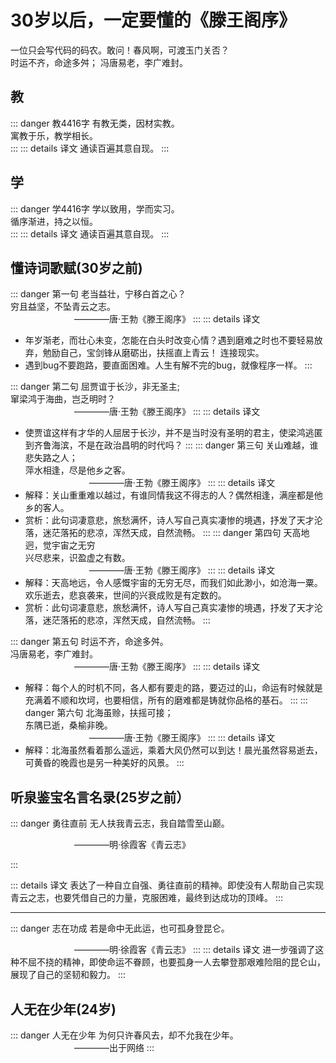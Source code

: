 # 30岁以后，一定要懂的《滕王阁序》
一位只会写代码的码农。敢问！春风啊，可渡玉门关否？<br>
时运不齐，命途多舛；
冯唐易老，李广难封。<br>

## 教
::: danger 教4416字
有教无类，因材实教。</br>
寓教于乐，教学相长。</br>
:::
::: details 译文
通读百遍其意自现。
:::
## 学
::: danger 学4416字
学以致用，学而实习。</br>
循序渐进，持之以恒。</br>
:::
::: details 译文
通读百遍其意自现。
:::

## 懂诗词歌赋(30岁之前)

::: danger 第一句
老当益壮，宁移白首之心？</br>
穷且益坚，不坠青云之志。</br>
&emsp;&emsp;&emsp;&emsp;&emsp;&emsp;&emsp; ————唐·王勃《滕王阁序》
:::
::: details 译文
- 年岁渐老，而壮心未变，怎能在白头时改变心情？遇到磨难之时也不要轻易放弃，勉励自己，宝剑锋从磨砺出，扶摇直上青云！
  连接现实。
- 遇到bug不要跑路，要直面困难。人生有解不完的bug，就像程序一样。
  :::

::: danger 第二句
屈贾谊于长沙，非无圣主;</br>
窜梁鸿于海曲，岂乏明时？</br>
&emsp;&emsp;&emsp;&emsp;&emsp;&emsp;&emsp; ————唐·王勃《滕王阁序》
:::
::: details 译文
- 使贾谊这样有才华的人屈居于长沙，并不是当时没有圣明的君主，使梁鸿逃匿到齐鲁海滨，不是在政治昌明的时代吗？
  :::
  ::: danger 第三句
  关山难越，谁悲失路之人；</br>
  萍水相逢，尽是他乡之客。</br>
  &emsp;&emsp;&emsp;&emsp;&emsp;&emsp;&emsp; ————唐·王勃《滕王阁序》
  :::
  ::: details 译文
- 解释：关山重重难以越过，有谁同情我这不得志的人？偶然相逢，满座都是他乡的客人。
- 赏析：此句词凄意悲，旅愁满怀，诗人写自己真实凄惨的境遇，抒发了天才沦落，迷茫落拓的悲凉，浑然天成，自然流畅。
  :::
  ::: danger 第四句
  天高地迥，觉宇宙之无穷</br>
  兴尽悲来，识盈虚之有数。</br>
  &emsp;&emsp;&emsp;&emsp;&emsp;&emsp;&emsp; ————唐·王勃《滕王阁序》
  :::
  ::: details 译文
- 解释：天高地远，令人感慨宇宙的无穷无尽，而我们如此渺小，如沧海一粟。欢乐逝去，悲哀袭来，世间的兴衰成败是有定数的。
- 赏析：此句词凄意悲，旅愁满怀，诗人写自己真实凄惨的境遇，抒发了天才沦落，迷茫落拓的悲凉，浑然天成，自然流畅。
  :::

::: danger 第五句
时运不齐，命途多舛。</br>
冯唐易老，李广难封。</br>
&emsp;&emsp;&emsp;&emsp;&emsp;&emsp;&emsp; ————唐·王勃《滕王阁序》
:::
::: details 译文

- 解释：每个人的时机不同，各人都有要走的路，要迈过的山，命运有时候就是充满着不顺和坎坷，也要相信，所有的磨难都是铸就你品格的基石。
  :::
  ::: danger 第六句
  北海虽赊，扶摇可接；</br>
  东隅已逝，桑榆非晚。</br>
  &emsp;&emsp;&emsp;&emsp;&emsp;&emsp;&emsp; ————唐·王勃《滕王阁序》
  :::
  ::: details 译文
- 解释：北海虽然看着那么遥远，乘着大风仍然可以到达！晨光虽然容易逝去，可黄昏的晚霞也是另一种美好的风景。
  :::

## 听泉鉴宝名言名录(25岁之前）

::: danger 勇往直前
无人扶我青云志，我自踏雪至山巅。</br>

&emsp;&emsp;&emsp;&emsp;&emsp;&emsp;&emsp; ————明·徐霞客《青云志》

:::

::: details 译文
表达了一种自立自强、勇往直前的精神。即使没有人帮助自己实现青云之志，也要凭借自己的力量，克服困难，最终到达成功的顶峰。
:::

---

::: danger 志在功成
若是命中无此运，也可孤身登昆仑。</br>

&emsp;&emsp;&emsp;&emsp;&emsp;&emsp;&emsp; ————明·徐霞客《青云志》
:::
::: details 译文
进一步强调了这种不屈不挠的精神，即使命运不眷顾，也要孤身一人去攀登那艰难险阻的昆仑山，展现了自己的坚韧和毅力。
:::
## 人无在少年(24岁)

::: danger 人无在少年
为何只许春风去，却不允我在少年。</br>
&emsp;&emsp;&emsp;&emsp;&emsp;&emsp;&emsp; ————出于网络
:::